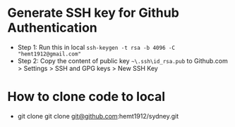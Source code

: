 # Generate SSH key for Github Authentication
- Step 1: Run this in local `ssh-keygen -t rsa -b 4096 -C "hemt1912@gmail.com"`
- Step 2: Copy the content of public key `~\.ssh\id_rsa.pub` to Github.com > Settings > SSH and GPG keys > New SSH Key

# How to clone code to local
- git clone git clone git@github.com:hemt1912/sydney.git